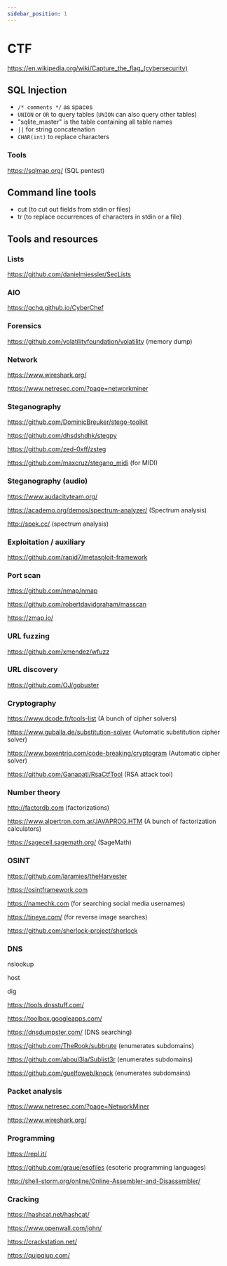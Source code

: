 ```yaml
---
sidebar_position: 1
---
```


# CTF

https://en.wikipedia.org/wiki/Capture_the_flag_(cybersecurity)

## SQL Injection
- `/* comments */` as spaces
- `UNION` or `OR` to query tables (`UNION` can also query other tables)
- "sqlite_master" is the table containing all table names
- `||` for string concatenation
- `CHAR(int)` to replace characters

### Tools

https://sqlmap.org/ (SQL pentest)

## Command line tools

- cut (to cut out fields from stdin or files)
- tr (to replace occurrences of characters in stdin or a file)

## Tools and resources

### Lists

https://github.com/danielmiessler/SecLists

### AIO

https://gchq.github.io/CyberChef

### Forensics

https://github.com/volatilityfoundation/volatility (memory dump)

### Network

https://www.wireshark.org/

https://www.netresec.com/?page=networkminer

### Steganography

https://github.com/DominicBreuker/stego-toolkit

https://github.com/dhsdshdhk/stegpy

https://github.com/zed-0xff/zsteg

https://github.com/maxcruz/stegano_midi (for MIDI)

### Steganography (audio)

https://www.audacityteam.org/

https://academo.org/demos/spectrum-analyzer/ (Spectrum analysis)

http://spek.cc/ (spectrum analysis)

### Exploitation / auxiliary

https://github.com/rapid7/metasploit-framework

### Port scan

https://github.com/nmap/nmap

https://github.com/robertdavidgraham/masscan

https://zmap.io/

### URL fuzzing

https://github.com/xmendez/wfuzz

### URL discovery

https://github.com/OJ/gobuster

### Cryptography

https://www.dcode.fr/tools-list (A bunch of cipher solvers)

https://www.guballa.de/substitution-solver (Automatic substitution cipher solver)

https://www.boxentriq.com/code-breaking/cryptogram (Automatic cipher solver)

https://github.com/Ganapati/RsaCtfTool (RSA attack tool)

### Number theory

http://factordb.com (factorizations)

https://www.alpertron.com.ar/JAVAPROG.HTM (A bunch of factorization calculators)

https://sagecell.sagemath.org/ (SageMath)

### OSINT

https://github.com/laramies/theHarvester

https://osintframework.com

https://namechk.com (for searching social media usernames)

https://tineye.com/ (for reverse image searches)

https://github.com/sherlock-project/sherlock

### DNS

nslookup

host

dig

https://tools.dnsstuff.com/

https://toolbox.googleapps.com/

https://dnsdumpster.com/ (DNS searching)

https://github.com/TheRook/subbrute (enumerates subdomains)

https://github.com/aboul3la/Sublist3r (enumerates subdomains)

https://github.com/guelfoweb/knock (enumerates subdomains)

### Packet analysis

https://www.netresec.com/?page=NetworkMiner

https://www.wireshark.org/

### Programming

https://repl.it/

https://github.com/graue/esofiles (esoteric programming languages)

http://shell-storm.org/online/Online-Assembler-and-Disassembler/

### Cracking

https://hashcat.net/hashcat/

https://www.openwall.com/john/

https://crackstation.net/

https://quipqiup.com/

